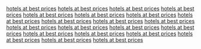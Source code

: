 <a href="https://www.google.com.bn/url?q=https://sunvilla.in/">hotels at best prices</a>
<a href="https://www.google.com.ai/url?q=https://sunvilla.in/">hotels at best prices</a>
<a href="https://www.google.sr/url?q=https://sunvilla.in">hotels at best prices</a>
<a href="https://www.google.com.tj/url?q=https://sunvilla.in">hotels at best prices</a>
<a href="https://www.google.pn/url?q=https://sunvilla.in">hotels at best prices</a>
<a href="http://maps.google.pn/url?q=https://sunvilla.in/">hotels at best prices</a>
<a href="https://www.google.bf/url?q=https://sunvilla.in">hotels at best prices</a>
<a href="https://images.google.com.np/url?q=https://sunvilla.in">hotels at best prices</a>
<a href="https://images.google.vu/url?q=https://sunvilla.in">hotels at best prices</a>
<a href="http://images.google.bf/url?q=https://sunvilla.in/">hotels at best prices</a>
<a href="https://maps.google.ws/url?q=https://sunvilla.in">hotels at best prices</a>
<a href="http://images.google.vu/url?q=https://sunvilla.in/">hotels at best prices</a>
<a href="https://www.google.nr/url?q=https://sunvilla.in/">hotels at best prices</a>
<a href="https://images.google.tg/url?q=https://sunvilla.in">hotels at best prices</a>
<a href="https://www.google.tg/url?q=https://sunvilla.in/">hotels at best prices</a>
<a href="https://images.google.nu/url?q=https://sunvilla.in">hotels at best prices</a>
<a href="https://www.google.com.vc/url?q=https://sunvilla.in">hotels at best prices</a>
<a href="https://www.google.to/url?q=https://sunvilla.in">hotels at best prices</a>
<a href="https://www.google.com.pg/url?q=https://sunvilla.in">hotels at best prices</a>
<a href="https://www.google.tl/url?q=https://sunvilla.in">hotels at best prices</a>
<a href="http://images.google.tl/url?q=https://sunvilla.in/">hotels at best prices</a>
